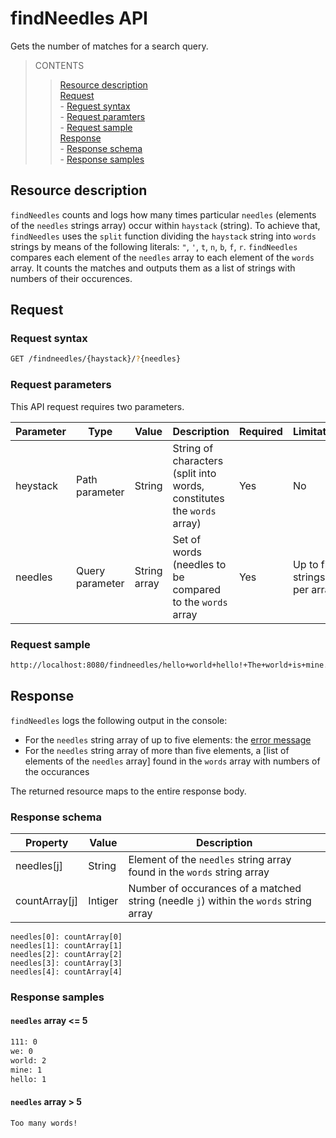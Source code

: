 # findNeedles API

Gets the number of matches for a search query.

>CONTENTS
>>[Resource description](#resource-description)<br>
>>[Request](#request)<br>
>> \- [Reguest syntax](#request-syntax)<br>
>> \- [Request paramters](#request-parameters)<br>
>> \- [Request sample](#request-sample)<br>
>>[Response](#response)<br>
>> \- [Response schema](#response-schema)<br>
>> \- [Response samples](#response-samples)<br>

## Resource description

`findNeedles` counts and logs how many times particular `needles` (elements of the `needles` strings array) occur within `haystack` (string). To achieve that, `findNeedles` uses the `split` function dividing the `haystack` string into `words` strings by means of the following literals: `"`, `'`, `t`, `n`, `b`, `f`, `r`. `findNeedles` compares each element of the `needles` array to each element of the `words` array. It counts the matches and outputs them as a list of strings with numbers of their occurences.

## Request

### Request syntax

```bash
GET /findneedles/{haystack}/?{needles}
```

### Request parameters

This API request requires two parameters.

|Parameter|Type|Value|Description|Required|Limitation|Sample|
|---|---|---|---|---|---|---|
|heystack|Path parameter|String|String of characters (split into words, constitutes the `words` array)|Yes|No|"hello world hello! The world is mine."|
|needles|Query parameter|String array|Set of words (needles to be compared to the `words` array|Yes|Up to five strings per array|{"111", "we", "world", "mine", "hello"}|

### Request sample

```bash
http://localhost:8080/findneedles/hello+world+hello!+The+world+is+mine./?needles=111&needles=we&needles=world/?q=mine&needles=hello
```

## Response

`findNeedles` logs the following output in the console:
* For the `needles` string array of up to five elements: the [error message](#more-than-five-needles) 
* For the `needles` string array of more than five elements, a [list of elements of the `needles` array] found in the `words` array with numbers of the occurances

The returned resource maps to the entire response body.

### Response schema

|Property|Value|Description|
|---|---|---|
|needles[j]|String|Element of the `needles` string array found in the `words` string array|
|countArray[j]|Intiger|Number of occurances of a matched string (needle `j`) within the `words` string array|


```shell
needles[0]: countArray[0]
needles[1]: countArray[1]
needles[2]: countArray[2]
needles[3]: countArray[3]
needles[4]: countArray[4]
```

### Response samples

#### `needles` array <= 5

```bash
111: 0
we: 0
world: 2
mine: 1
hello: 1
```

#### `needles` array > 5

```bash
Too many words!
```



